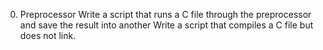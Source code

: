 0. Preprocessor
Write a script that runs a C file through the preprocessor and save the result into another
Write a script that compiles a C file but does not link.

